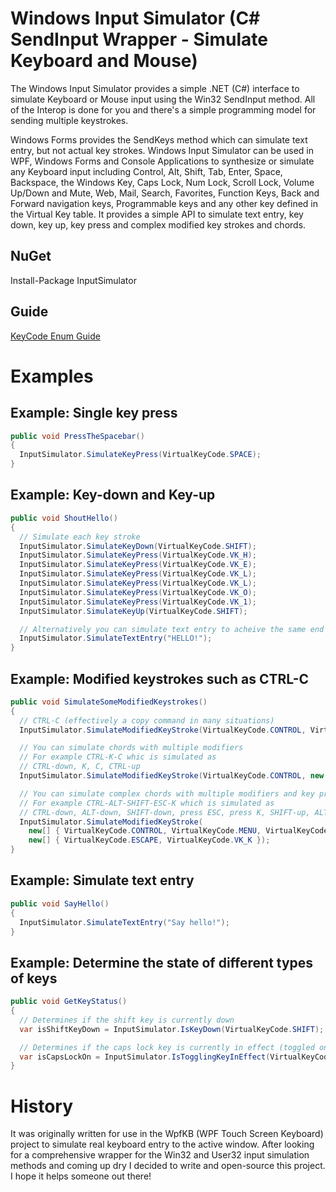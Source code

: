 Windows Input Simulator (C# SendInput Wrapper - Simulate Keyboard and Mouse)
============================================================================
The Windows Input Simulator provides a simple .NET (C#) interface to simulate Keyboard or Mouse input using the Win32 SendInput method. All of the Interop is done for you and there's a simple programming model for sending multiple keystrokes.

Windows Forms provides the SendKeys method which can simulate text entry, but not actual key strokes. Windows Input Simulator can be used in WPF, Windows Forms and Console Applications to synthesize or simulate any Keyboard input including Control, Alt, Shift, Tab, Enter, Space, Backspace, the Windows Key, Caps Lock, Num Lock, Scroll Lock, Volume Up/Down and Mute, Web, Mail, Search, Favorites, Function Keys, Back and Forward navigation keys, Programmable keys and any other key defined in the Virtual Key table. It provides a simple API to simulate text entry, key down, key up, key press and complex modified key strokes and chords.

NuGet
------
Install-Package InputSimulator

Guide
-----
[KeyCode Enum Guide](/Guide/Enum%20Guide.md)

Examples
==========

Example: Single key press
-------------
```csharp
public void PressTheSpacebar()
{
  InputSimulator.SimulateKeyPress(VirtualKeyCode.SPACE);
}
```

Example: Key-down and Key-up
------------
```csharp
public void ShoutHello()
{
  // Simulate each key stroke
  InputSimulator.SimulateKeyDown(VirtualKeyCode.SHIFT);
  InputSimulator.SimulateKeyPress(VirtualKeyCode.VK_H);
  InputSimulator.SimulateKeyPress(VirtualKeyCode.VK_E);
  InputSimulator.SimulateKeyPress(VirtualKeyCode.VK_L);
  InputSimulator.SimulateKeyPress(VirtualKeyCode.VK_L);
  InputSimulator.SimulateKeyPress(VirtualKeyCode.VK_O);
  InputSimulator.SimulateKeyPress(VirtualKeyCode.VK_1);
  InputSimulator.SimulateKeyUp(VirtualKeyCode.SHIFT);

  // Alternatively you can simulate text entry to acheive the same end result
  InputSimulator.SimulateTextEntry("HELLO!");
}
```

Example: Modified keystrokes such as CTRL-C
--------------
```csharp
public void SimulateSomeModifiedKeystrokes()
{
  // CTRL-C (effectively a copy command in many situations)
  InputSimulator.SimulateModifiedKeyStroke(VirtualKeyCode.CONTROL, VirtualKeyCode.VK_C);

  // You can simulate chords with multiple modifiers
  // For example CTRL-K-C whic is simulated as
  // CTRL-down, K, C, CTRL-up
  InputSimulator.SimulateModifiedKeyStroke(VirtualKeyCode.CONTROL, new [] {VirtualKeyCode.VK_K, VirtualKeyCode.VK_C});

  // You can simulate complex chords with multiple modifiers and key presses
  // For example CTRL-ALT-SHIFT-ESC-K which is simulated as
  // CTRL-down, ALT-down, SHIFT-down, press ESC, press K, SHIFT-up, ALT-up, CTRL-up
  InputSimulator.SimulateModifiedKeyStroke(
    new[] { VirtualKeyCode.CONTROL, VirtualKeyCode.MENU, VirtualKeyCode.SHIFT },
    new[] { VirtualKeyCode.ESCAPE, VirtualKeyCode.VK_K });
}
```

Example: Simulate text entry
--------
```csharp
public void SayHello()
{
  InputSimulator.SimulateTextEntry("Say hello!");
}
```

Example: Determine the state of different types of keys
------------
```csharp
public void GetKeyStatus()
{
  // Determines if the shift key is currently down
  var isShiftKeyDown = InputSimulator.IsKeyDown(VirtualKeyCode.SHIFT);

  // Determines if the caps lock key is currently in effect (toggled on)
  var isCapsLockOn = InputSimulator.IsTogglingKeyInEffect(VirtualKeyCode.CAPITAL);
}
```

History
============
It was originally written for use in the WpfKB (WPF Touch Screen Keyboard) project to simulate real keyboard entry to the active window. After looking for a comprehensive wrapper for the Win32 and User32 input simulation methods and coming up dry I decided to write and open-source this project. I hope it helps someone out there!
